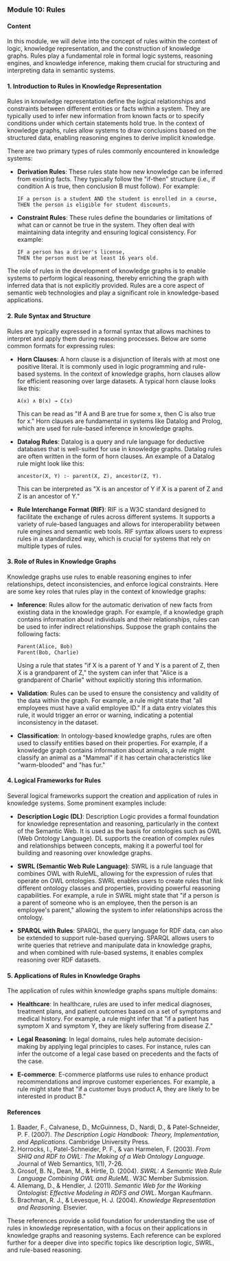 ### Module 10: Rules

#### **Content**

In this module, we will delve into the concept of rules within the context of logic, knowledge representation, and the construction of knowledge graphs. Rules play a fundamental role in formal logic systems, reasoning engines, and knowledge inference, making them crucial for structuring and interpreting data in semantic systems.

#### **1. Introduction to Rules in Knowledge Representation**

Rules in knowledge representation define the logical relationships and constraints between different entities or facts within a system. They are typically used to infer new information from known facts or to specify conditions under which certain statements hold true. In the context of knowledge graphs, rules allow systems to draw conclusions based on the structured data, enabling reasoning engines to derive implicit knowledge.

There are two primary types of rules commonly encountered in knowledge systems:

- **Derivation Rules**: These rules state how new knowledge can be inferred from existing facts. They typically follow the "if-then" structure (i.e., if condition A is true, then conclusion B must follow). For example:
  
  ```
  IF a person is a student AND the student is enrolled in a course,
  THEN the person is eligible for student discounts.
  ```

- **Constraint Rules**: These rules define the boundaries or limitations of what can or cannot be true in the system. They often deal with maintaining data integrity and ensuring logical consistency. For example:
  
  ```
  IF a person has a driver's license,
  THEN the person must be at least 16 years old.
  ```

The role of rules in the development of knowledge graphs is to enable systems to perform logical reasoning, thereby enriching the graph with inferred data that is not explicitly provided. Rules are a core aspect of semantic web technologies and play a significant role in knowledge-based applications.

#### **2. Rule Syntax and Structure**

Rules are typically expressed in a formal syntax that allows machines to interpret and apply them during reasoning processes. Below are some common formats for expressing rules:

- **Horn Clauses**: A horn clause is a disjunction of literals with at most one positive literal. It is commonly used in logic programming and rule-based systems. In the context of knowledge graphs, horn clauses allow for efficient reasoning over large datasets. A typical horn clause looks like this:
  
  ```
  A(x) ∧ B(x) → C(x)
  ```

  This can be read as "If A and B are true for some x, then C is also true for x." Horn clauses are fundamental in systems like Datalog and Prolog, which are used for rule-based inference in knowledge graphs.

- **Datalog Rules**: Datalog is a query and rule language for deductive databases that is well-suited for use in knowledge graphs. Datalog rules are often written in the form of horn clauses. An example of a Datalog rule might look like this:
  
  ```
  ancestor(X, Y) :- parent(X, Z), ancestor(Z, Y).
  ```

  This can be interpreted as "X is an ancestor of Y if X is a parent of Z and Z is an ancestor of Y."

- **Rule Interchange Format (RIF)**: RIF is a W3C standard designed to facilitate the exchange of rules across different systems. It supports a variety of rule-based languages and allows for interoperability between rule engines and semantic web tools. RIF syntax allows users to express rules in a standardized way, which is crucial for systems that rely on multiple types of rules.

#### **3. Role of Rules in Knowledge Graphs**

Knowledge graphs use rules to enable reasoning engines to infer relationships, detect inconsistencies, and enforce logical constraints. Here are some key roles that rules play in the context of knowledge graphs:

- **Inference**: Rules allow for the automatic derivation of new facts from existing data in the knowledge graph. For example, if a knowledge graph contains information about individuals and their relationships, rules can be used to infer indirect relationships. Suppose the graph contains the following facts:

  ```
  Parent(Alice, Bob)
  Parent(Bob, Charlie)
  ```

  Using a rule that states "if X is a parent of Y and Y is a parent of Z, then X is a grandparent of Z," the system can infer that "Alice is a grandparent of Charlie" without explicitly storing this information.

- **Validation**: Rules can be used to ensure the consistency and validity of the data within the graph. For example, a rule might state that "all employees must have a valid employee ID." If a data entry violates this rule, it would trigger an error or warning, indicating a potential inconsistency in the dataset.

- **Classification**: In ontology-based knowledge graphs, rules are often used to classify entities based on their properties. For example, if a knowledge graph contains information about animals, a rule might classify an animal as a "Mammal" if it has certain characteristics like "warm-blooded" and "has fur."

#### **4. Logical Frameworks for Rules**

Several logical frameworks support the creation and application of rules in knowledge systems. Some prominent examples include:

- **Description Logic (DL)**: Description Logic provides a formal foundation for knowledge representation and reasoning, particularly in the context of the Semantic Web. It is used as the basis for ontologies such as OWL (Web Ontology Language). DL supports the creation of complex rules and relationships between concepts, making it a powerful tool for building and reasoning over knowledge graphs.

- **SWRL (Semantic Web Rule Language)**: SWRL is a rule language that combines OWL with RuleML, allowing for the expression of rules that operate on OWL ontologies. SWRL enables users to create rules that link different ontology classes and properties, providing powerful reasoning capabilities. For example, a rule in SWRL might state that "if a person is a parent of someone who is an employee, then the person is an employee's parent," allowing the system to infer relationships across the ontology.

- **SPARQL with Rules**: SPARQL, the query language for RDF data, can also be extended to support rule-based querying. SPARQL allows users to write queries that retrieve and manipulate data in knowledge graphs, and when combined with rule-based systems, it enables complex reasoning over RDF datasets.

#### **5. Applications of Rules in Knowledge Graphs**

The application of rules within knowledge graphs spans multiple domains:

- **Healthcare**: In healthcare, rules are used to infer medical diagnoses, treatment plans, and patient outcomes based on a set of symptoms and medical history. For example, a rule might infer that "if a patient has symptom X and symptom Y, they are likely suffering from disease Z."

- **Legal Reasoning**: In legal domains, rules help automate decision-making by applying legal principles to cases. For instance, rules can infer the outcome of a legal case based on precedents and the facts of the case.

- **E-commerce**: E-commerce platforms use rules to enhance product recommendations and improve customer experiences. For example, a rule might state that "if a customer buys product A, they are likely to be interested in product B."

#### **References**

1. Baader, F., Calvanese, D., McGuinness, D., Nardi, D., & Patel-Schneider, P. F. (2007). *The Description Logic Handbook: Theory, Implementation, and Applications*. Cambridge University Press.
2. Horrocks, I., Patel-Schneider, P. F., & van Harmelen, F. (2003). *From SHIQ and RDF to OWL: The Making of a Web Ontology Language*. Journal of Web Semantics, 1(1), 7-26.
3. Grosof, B. N., Dean, M., & Hirtle, D. (2004). *SWRL: A Semantic Web Rule Language Combining OWL and RuleML*. W3C Member Submission.
4. Allemang, D., & Hendler, J. (2011). *Semantic Web for the Working Ontologist: Effective Modeling in RDFS and OWL*. Morgan Kaufmann.
5. Brachman, R. J., & Levesque, H. J. (2004). *Knowledge Representation and Reasoning*. Elsevier.

These references provide a solid foundation for understanding the use of rules in knowledge representation, with a focus on their applications in knowledge graphs and reasoning systems. Each reference can be explored further for a deeper dive into specific topics like description logic, SWRL, and rule-based reasoning.
